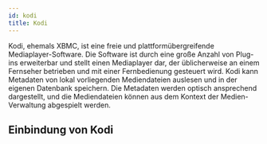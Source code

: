 ```yaml
---
id: kodi
title: Kodi
---
```


Kodi, ehemals XBMC, ist eine freie und plattformübergreifende Mediaplayer-Software. Die Software ist durch eine große Anzahl von Plug-ins erweiterbar und stellt einen Mediaplayer dar, der üblicherweise an einem Fernseher betrieben und mit einer Fernbedienung gesteuert wird. Kodi kann Metadaten von lokal vorliegenden Mediendateien auslesen und in der eigenen Datenbank speichern. Die Metadaten werden optisch ansprechend dargestellt, und die Mediendateien können aus dem Kontext der Medien-Verwaltung abgespielt werden.


## Einbindung von Kodi


